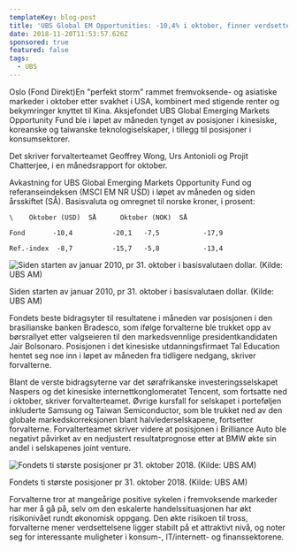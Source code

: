 ```yaml
---
templateKey: blog-post
title: 'UBS Global EM Opportunities: -10,4% i oktober, finner verdsettelser attraktive'
date: 2018-11-20T11:53:57.626Z
sponsored: true
featured: false
tags:
  - UBS
---
```

Oslo (Fond Direkt)En "perfekt storm" rammet fremvoksende- og asiatiske markeder i oktober etter svakhet i USA, kombinert med stigende renter og bekymringer knyttet til Kina. Aksjefondet UBS Global Emerging Markets Opportunity Fund ble i løpet av måneden tynget av posisjoner i kinesiske, koreanske og taiwanske teknologiselskaper, i tillegg til posisjoner i konsumsektorer.

Det skriver forvalterteamet Geoffrey Wong, Urs Antonioli og Projit Chatterjee, i en månedsrapport for oktober.

Avkastning for UBS Global Emerging Markets Opportunity Fund og referanseindeksen (MSCI EM NR USD) i løpet av måneden og siden årsskiftet (SÅ). Basisvaluta og omregnet til norske kroner, i prosent:

```
\    Oktober (USD)  SÅ      Oktober (NOK)  SÅ            

Fond       -10,4          -20,1   -7,5           -17,9         

Ref.-index  -8,7          -15,7   -5,8           -13,4      
```

![Siden starten av januar 2010, pr 31. oktober i basisvalutaen dollar. (Kilde: UBS AM)](/img/254.png)

<span class="image-caption">Siden starten av januar 2010, pr 31. oktober i basisvalutaen dollar. (Kilde: UBS AM)</span>

Fondets beste bidragsyter til resultatene i måneden var posisjonen i den brasilianske banken Bradesco, som ifølge forvalterne ble trukket opp av børsrallyet etter valgseieren til den markedsvennlige presidentkandidaten Jair Bolsonaro. Posisjonen i det kinesiske utdanningsfirmaet Tal Education hentet seg noe inn i løpet av måneden fra tidligere nedgang, skriver forvalterne.



Blant de verste bidragsyterne var det sørafrikanske investeringsselskapet Naspers og det kinesiske internettkonglomeratet Tencent, som fortsatte ned i oktober, skriver forvalterteamet. Øvrige kursfall for selskapet i porteføljen inkluderte Samsung og Taiwan Semiconductor, som ble trukket ned av den globale markedskorreksjonen blant halvlederselskapene, fortsetter forvalterne. Forvalterteamet skriver videre at posisjonen i Brilliance Auto ble negativt påvirket av en nedjustert resultatprognose etter at BMW økte sin andel i selskapenes joint venture.



![Fondets ti største posisjoner pr 31. oktober 2018. (Kilde: UBS AM)](/img/255.png)

<span class="image-caption">Fondets ti største posisjoner pr 31. oktober 2018. (Kilde: UBS AM)</span>

Forvalterne tror at mangeårige positive sykelen i fremvoksende markeder har mer å gå på, selv om den eskalerte handelssituasjonen har økt risikonivået rundt økonomisk oppgang. Den økte risikoen til tross, forvalterne mener verdsettelsene ligger stabilt på et attraktivt nivå, og noter seg for interessante muligheter i konsum-, IT/internett- og finanssektorene.
